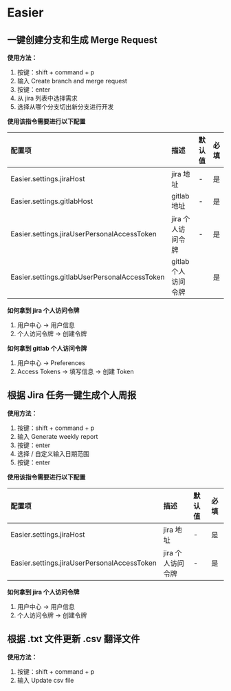 # Easier

## 一键创建分支和生成 Merge Request

**使用方法：**

1. 按键：shift + command + p
2. 输入 Create branch and merge request
3. 按键：enter
4. 从 jira 列表中选择需求
5. 选择从哪个分支切出新分支进行开发

**使用该指令需要进行以下配置**

| 配置项                                        | 描述                | 默认值 | 必填 |
| :-------------------------------------------- | :------------------ | :----- | :--- |
| Easier.settings.jiraHost                      | jira 地址           | -      | 是   |
| Easier.settings.gitlabHost                    | gitlab 地址         | -      | 是   |
| Easier.settings.jiraUserPersonalAccessToken   | jira 个人访问令牌   | -      | 是   |
| Easier.settings.gitlabUserPersonalAccessToken | gitlab 个人访问令牌 |        | 是   |

**如何拿到 jira 个人访问令牌**

1. 用户中心 -> 用户信息
2. 个人访问令牌 -> 创建令牌

**如何拿到 gitlab 个人访问令牌**

1. 用户中心 -> Preferences
2. Access Tokens -> 填写信息 -> 创建 Token

## 根据 Jira 任务一键生成个人周报

**使用方法：**

1. 按键：shift + command + p
2. 输入 Generate weekly report
3. 按键：enter
4. 选择 / 自定义输入日期范围
5. 按键：enter

**使用该指令需要进行以下配置**

| 配置项                                      | 描述              | 默认值 | 必填 |
| :------------------------------------------ | :---------------- | :----- | :--- |
| Easier.settings.jiraHost                    | jira 地址         | -      | 是   |
| Easier.settings.jiraUserPersonalAccessToken | jira 个人访问令牌 | -      | 是   |

**如何拿到 jira 个人访问令牌**

1. 用户中心 -> 用户信息
2. 个人访问令牌 -> 创建令牌

## 根据 .txt 文件更新 .csv 翻译文件

**使用方法：**

1. 按键：shift + command + p
2. 输入 Update csv file
